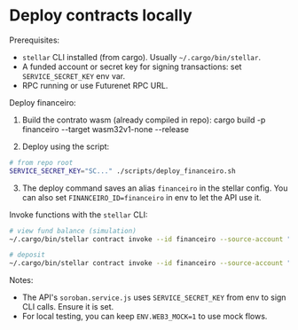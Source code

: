 # Deploy contracts locally

Prerequisites:

- `stellar` CLI installed (from cargo). Usually `~/.cargo/bin/stellar`.
- A funded account or secret key for signing transactions: set `SERVICE_SECRET_KEY` env var.
- RPC running or use Futurenet RPC URL.

Deploy financeiro:

1. Build the contrato wasm (already compiled in repo):
   cargo build -p financeiro --target wasm32v1-none --release

2. Deploy using the script:

```bash
# from repo root
SERVICE_SECRET_KEY="SC..." ./scripts/deploy_financeiro.sh
```

3. The deploy command saves an alias `financeiro` in the stellar config. You can also set `FINANCEIRO_ID=financeiro` in env to let the API use it.

Invoke functions with the `stellar` CLI:

```bash
# view fund balance (simulation)
~/.cargo/bin/stellar contract invoke --id financeiro --source-account "SC..." --rpc-url https://rpc-futurenet.stellar.org --network-passphrase "Future Network" -- get_fund_balance

# deposit
~/.cargo/bin/stellar contract invoke --id financeiro --source-account "SC..." --rpc-url https://rpc-futurenet.stellar.org --network-passphrase "Future Network" -- deposit --amount 1000
```

Notes:

- The API's `soroban.service.js` uses `SERVICE_SECRET_KEY` from env to sign CLI calls. Ensure it is set.
- For local testing, you can keep `ENV.WEB3_MOCK=1` to use mock flows.
